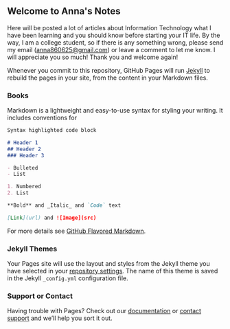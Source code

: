 ## Welcome to Anna's Notes

Here will be posted a lot of articles about Information Technology what I have been learning and you should know before starting your IT life.
By the way, I am a college student, so if there is any something wrong, please send my email (anna860625@gmail.com) or leave a comment to let me know. I will appreciate you so much! Thank you and welcome again!

Whenever you commit to this repository, GitHub Pages will run [Jekyll](https://jekyllrb.com/) to rebuild the pages in your site, from the content in your Markdown files.

### Books

Markdown is a lightweight and easy-to-use syntax for styling your writing. It includes conventions for

```markdown
Syntax highlighted code block

# Header 1
## Header 2
### Header 3

- Bulleted
- List

1. Numbered
2. List

**Bold** and _Italic_ and `Code` text

[Link](url) and ![Image](src)
```

For more details see [GitHub Flavored Markdown](https://guides.github.com/features/mastering-markdown/).

### Jekyll Themes

Your Pages site will use the layout and styles from the Jekyll theme you have selected in your [repository settings](https://github.com/anna0625/QuantumAnna/settings). The name of this theme is saved in the Jekyll `_config.yml` configuration file.

### Support or Contact

Having trouble with Pages? Check out our [documentation](https://help.github.com/categories/github-pages-basics/) or [contact support](https://github.com/contact) and we’ll help you sort it out.
